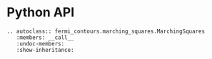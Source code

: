 # Python API

```{eval-rst}
.. autoclass:: fermi_contours.marching_squares.MarchingSquares
   :members: __call__
   :undoc-members:
   :show-inheritance:
```
